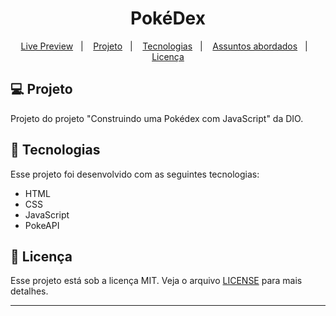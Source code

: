 <h1 align="center">
  PokéDex
</h1>

<p align="center">
  <a href="#">Live Preview</a>&nbsp;&nbsp;&nbsp;|&nbsp;&nbsp;&nbsp;
  <a href="#-projeto">Projeto</a>&nbsp;&nbsp;&nbsp;|&nbsp;&nbsp;&nbsp;
  <a href="#-tecnologias">Tecnologias</a>&nbsp;&nbsp;&nbsp;|&nbsp;&nbsp;&nbsp;
  <a href="#-assuntos-abordados">Assuntos abordados</a>&nbsp;&nbsp;&nbsp;|&nbsp;&nbsp;&nbsp;
  <a href="#memo-licença">Licença</a>
</p>

<p align="center">

</p>

## 💻 Projeto

Projeto do projeto "Construindo uma Pokédex com JavaScript" da DIO.

## 🚀 Tecnologias

Esse projeto foi desenvolvido com as seguintes tecnologias:

- HTML
- CSS
- JavaScript
- PokeAPI

## :memo: Licença

Esse projeto está sob a licença MIT. Veja o arquivo [LICENSE](LICENSE) para mais detalhes.

---
